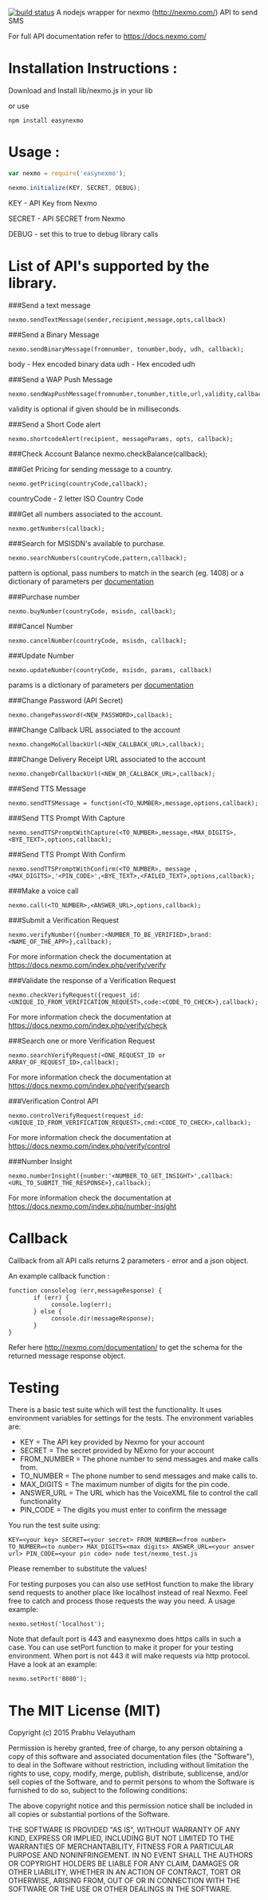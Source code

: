 [![build status](https://secure.travis-ci.org/pvela/nexmo.png)](http://travis-ci.org/pvela/nexmo)
A nodejs wrapper for nexmo (http://nexmo.com/) API to send SMS

For full API documentation refer to https://docs.nexmo.com/

Installation Instructions :
===========================

Download and Install lib/nexmo.js in your lib

or use

```
npm install easynexmo
```

Usage :
=======

```js
var nexmo = require('easynexmo');

nexmo.initialize(KEY, SECRET, DEBUG);
```

KEY - API Key from Nexmo

SECRET - API SECRET from Nexmo

DEBUG - set this to true to debug library calls

List of API's supported by the library.
=======================================

###Send a text message

	nexmo.sendTextMessage(sender,recipient,message,opts,callback)

###Send a Binary Message

	nexmo.sendBinaryMessage(fromnumber, tonumber,body, udh, callback);

body - Hex encoded binary data
udh - Hex encoded udh

###Send a WAP Push Message

	nexmo.sendWapPushMessage(fromnumber,tonumber,title,url,validity,callback);

validity is optional if given should be in milliseconds.

###Send a Short Code alert

	nexmo.shortcodeAlert(recipient, messageParams, opts, callback);

###Check Account Balance
	nexmo.checkBalance(callback);

###Get Pricing for sending message to a country.

	nexmo.getPricing(countryCode,callback);

countryCode - 2 letter ISO Country Code

###Get all numbers associated to the account.

	nexmo.getNumbers(callback);

###Search for MSISDN's available to purchase.

	nexmo.searchNumbers(countryCode,pattern,callback);

pattern is optional, pass numbers to match in the search (eg. 1408) or a dictionary of parameters per [documentation](https://docs.nexmo.com/index.php/developer-api/number-search)

###Purchase number

	nexmo.buyNumber(countryCode, msisdn, callback);

###Cancel Number

	nexmo.cancelNumber(countryCode, msisdn, callback);

###Update Number

	nexmo.updateNumber(countryCode, msisdn, params, callback)

params is a dictionary of parameters per [documentation](https://docs.nexmo.com/index.php/developer-api/number-update)

###Change Password (API Secret)

	nexmo.changePassword(<NEW_PASSWORD>,callback);

###Change Callback URL associated to the account

	nexmo.changeMoCallbackUrl(<NEW_CALLBACK_URL>,callback);

###Change Delivery Receipt URL associated to the account

	nexmo.changeDrCallbackUrl(<NEW_DR_CALLBACK_URL>,callback);

###Send TTS Message

	nexmo.sendTTSMessage = function(<TO_NUMBER>,message,options,callback);

###Send TTS Prompt With Capture

	nexmo.sendTTSPromptWithCapture(<TO_NUMBER>,message,<MAX_DIGITS>, <BYE_TEXT>,options,callback);

###Send TTS Prompt With Confirm

	nexmo.sendTTSPromptWithConfirm(<TO_NUMBER>, message ,<MAX_DIGITS>,'<PIN_CODE>',<BYE_TEXT>,<FAILED_TEXT>,options,callback);

###Make a voice call

	nexmo.call(<TO_NUMBER>,<ANSWER_URL>,options,callback);

###Submit a Verification Request

	nexmo.verifyNumber({number:<NUMBER_TO_BE_VERIFIED>,brand:<NAME_OF_THE_APP>},callback);
For more information check the documentation at https://docs.nexmo.com/index.php/verify/verify

###Validate the response of a Verification Request

	nexmo.checkVerifyRequest({request_id:<UNIQUE_ID_FROM_VERIFICATION_REQUEST>,code:<CODE_TO_CHECK>},callback);
For more information check the documentation at https://docs.nexmo.com/index.php/verify/check

###Search one or more Verification Request

	nexmo.searchVerifyRequest(<ONE_REQUEST_ID or ARRAY_OF_REQUEST_ID>,callback);
For more information check the documentation at https://docs.nexmo.com/index.php/verify/search

###Verification Control API

	nexmo.controlVerifyRequest(request_id:<UNIQUE_ID_FROM_VERIFICATION_REQUEST>,cmd:<CODE_TO_CHECK>,callback);
For more information check the documentation at https://docs.nexmo.com/index.php/verify/control

###Number Insight

	nexmo.numberInsight({number:'<NUMBER_TO_GET_INSIGHT>',callback:<URL_TO_SUBMIT_THE_RESPONSE>},callback);
For more information check the documentation at https://docs.nexmo.com/index.php/number-insight

Callback
========

Callback from all API calls returns 2 parameters - error and a json object.

An example callback function :

	function consolelog (err,messageResponse) {
           if (err) {
                console.log(err);
           } else {
                console.dir(messageResponse);
           }
	}

Refer here http://nexmo.com/documentation/ to get the schema for the returned message response object.

Testing
=======

There is a basic test suite which will test the functionality. It uses environment variables for settings for the tests. The environment variables are:

* KEY = The API key provided by Nexmo for your account
* SECRET = The secret provided by NExmo for your account
* FROM_NUMBER = The phone number to send messages and make calls from.
* TO_NUMBER = The phone number to send messages and make calls to.
* MAX_DIGITS = The maximum number of digits for the pin code.
* ANSWER_URL = The URL which has the VoiceXML file to control the call functionality
* PIN_CODE = The digits you must enter to confirm the message

You run the test suite using:

```
KEY=<your key> SECRET=<your secret> FROM_NUMBER=<from number> TO_NUMBER=<to number> MAX_DIGITS=<max digits> ANSWER_URL=<your answer url> PIN_CODE=<your pin code> node test/nexmo_test.js
```

Please remember to substitute the values!

For testing purposes you can also use setHost function to make the library send requests to another place like localhost instead of real Nexmo. Feel free to catch and process those requests the way you need. A usage example:

	nexmo.setHost('localhost');

Note that default port is 443 and easynexmo does https calls in such a case. You can use setPort function to make it proper for your testing environment. When port is not 443 it will make requests via http protocol. Have a look at an example:

	nexmo.setPort('8080');

The MIT License (MIT)
=====================

Copyright (c) 2015 Prabhu Velayutham

Permission is hereby granted, free of charge, to any person obtaining a copy of this software and associated documentation files (the "Software"), to deal in the Software without restriction, including without limitation the rights to use, copy, modify, merge, publish, distribute, sublicense, and/or sell copies of the Software, and to permit persons to whom the Software is furnished to do so, subject to the following conditions:

The above copyright notice and this permission notice shall be included in all copies or substantial portions of the Software.

THE SOFTWARE IS PROVIDED "AS IS", WITHOUT WARRANTY OF ANY KIND, EXPRESS OR IMPLIED, INCLUDING BUT NOT LIMITED TO THE WARRANTIES OF MERCHANTABILITY, FITNESS FOR A PARTICULAR PURPOSE AND NONINFRINGEMENT. IN NO EVENT SHALL THE AUTHORS OR COPYRIGHT HOLDERS BE LIABLE FOR ANY CLAIM, DAMAGES OR OTHER LIABILITY, WHETHER IN AN ACTION OF CONTRACT, TORT OR OTHERWISE, ARISING FROM, OUT OF OR IN CONNECTION WITH THE SOFTWARE OR THE USE OR OTHER DEALINGS IN THE SOFTWARE.
